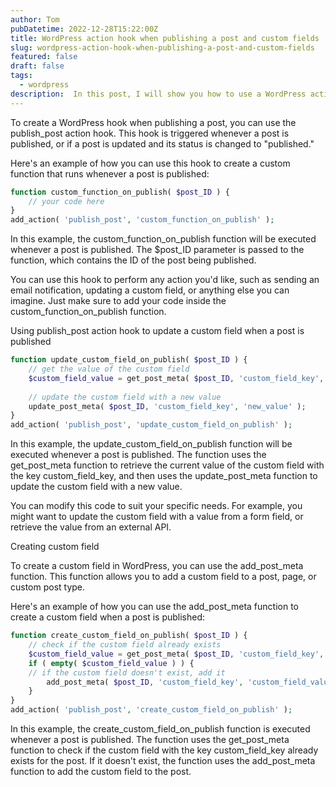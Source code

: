```yaml
---
author: Tom
pubDatetime: 2022-12-28T15:22:00Z
title: WordPress action hook when publishing a post and custom fields
slug: wordpress-action-hook-when-publishing-a-post-and-custom-fields
featured: false
draft: false
tags:
  - wordpress
description:  In this post, I will show you how to use a WordPress action hook when publishing a post and how to save custom fields when a post is published.
---
```


To create a WordPress hook when publishing a post, you can use the publish_post action hook. This hook is triggered whenever a post is published, or if a post is updated and its status is changed to \"published.\"

Here\'s an example of how you can use this hook to create a custom function that runs whenever a post is published:
```php
function custom_function_on_publish( $post_ID ) {
    // your code here
}
add_action( 'publish_post', 'custom_function_on_publish' );
```
In this example, the custom_function_on_publish function will be executed whenever a post is published. The $post_ID parameter is passed to the function, which contains the ID of the post being published.

You can use this hook to perform any action you\'d like, such as sending an email notification, updating a custom field, or anything else you can imagine. Just make sure to add your code inside the custom_function_on_publish function.

Using publish_post action hook to update a custom field when a post is published
```php
function update_custom_field_on_publish( $post_ID ) {
    // get the value of the custom field
    $custom_field_value = get_post_meta( $post_ID, 'custom_field_key', true );
    
    // update the custom field with a new value
    update_post_meta( $post_ID, 'custom_field_key', 'new_value' );
}
add_action( 'publish_post', 'update_custom_field_on_publish' );
```
In this example, the update_custom_field_on_publish function will be executed whenever a post is published. The function uses the get_post_meta function to retrieve the current value of the custom field with the key custom_field_key, and then uses the update_post_meta function to update the custom field with a new value.

You can modify this code to suit your specific needs. For example, you might want to update the custom field with a value from a form field, or retrieve the value from an external API.

Creating custom field

To create a custom field in WordPress, you can use the add_post_meta function. This function allows you to add a custom field to a post, page, or custom post type.

Here\'s an example of how you can use the add_post_meta function to create a custom field when a post is published:
```php
function create_custom_field_on_publish( $post_ID ) {
    // check if the custom field already exists
    $custom_field_value = get_post_meta( $post_ID, 'custom_field_key', true );
    if ( empty( $custom_field_value ) ) {
    // if the custom field doesn't exist, add it
        add_post_meta( $post_ID, 'custom_field_key', 'custom_field_value' );
    }
}
add_action( 'publish_post', 'create_custom_field_on_publish' );
```

In this example, the create_custom_field_on_publish function is executed whenever a post is published. The function uses the get_post_meta function to check if the custom field with the key custom_field_key already exists for the post. If it doesn\'t exist, the function uses the add_post_meta function to add the custom field to the post.